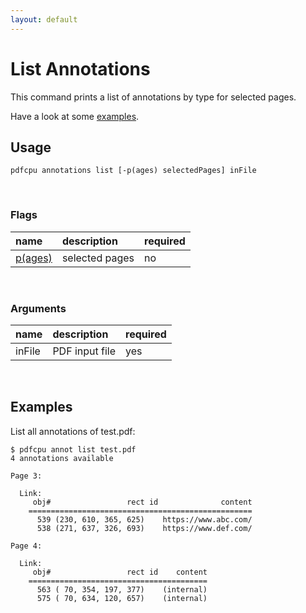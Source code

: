 ```yaml
---
layout: default
---
```


# List Annotations

This command prints a list of annotations by type for selected pages.

Have a look at some [examples](#examples).

## Usage

```
pdfcpu annotations list [-p(ages) selectedPages] inFile
```

<br>

### Flags

| name                             | description     | required
|:---------------------------------|:----------------|---------
| [p(ages)](../getting_started/page_selection) | selected pages | no


<br>

### Arguments

| name         | description         | required
|:-------------|:--------------------|:--------
| inFile       | PDF input file      | yes

<br>

## Examples

 List all annotations of test.pdf:
```
$ pdfcpu annot list test.pdf
4 annotations available

Page 3:

  Link:
     obj#                 rect id              content
    ==================================================
      539 (230, 610, 365, 625)    https://www.abc.com/
      538 (271, 637, 326, 693)    https://www.def.com/

Page 4:

  Link:
     obj#                 rect id    content
    ========================================
      563 ( 70, 354, 197, 377)    (internal)
      575 ( 70, 634, 120, 657)    (internal)
```
